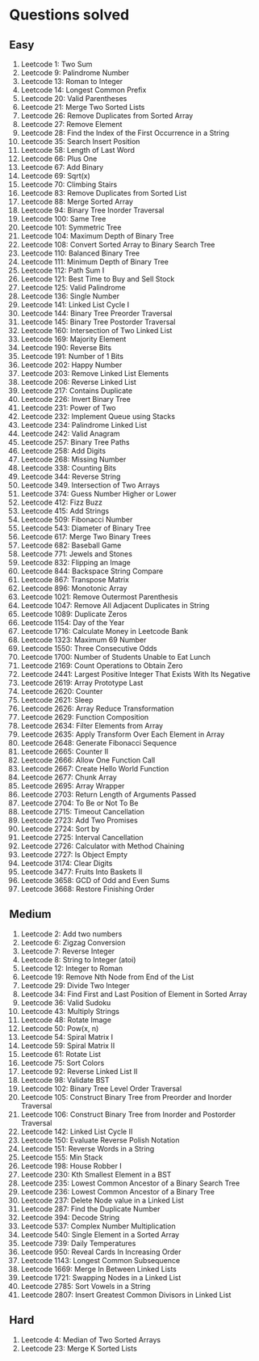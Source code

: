 # Questions solved

## Easy

1. Leetcode 1: Two Sum
2. Leetcode 9: Palindrome Number
3. Leetcode 13: Roman to Integer
4. Leetcode 14: Longest Common Prefix
5. Leetcode 20: Valid Parentheses
6. Leetcode 21: Merge Two Sorted Lists
7. Leetcode 26: Remove Duplicates from Sorted Array
8. Leetcode 27: Remove Element
9. Leetcode 28: Find the Index of the First Occurrence in a String
10. Leetcode 35: Search Insert Position
11. Leetcode 58: Length of Last Word
12. Leetcode 66: Plus One
13. Leetcode 67: Add Binary
14. Leetcode 69: Sqrt(x)
15. Leetcode 70: Climbing Stairs
16. Leetcode 83: Remove Duplicates from Sorted List
17. Leetcode 88: Merge Sorted Array
18. Leetcode 94: Binary Tree Inorder Traversal
19. Leetcode 100: Same Tree
20. Leetcode 101: Symmetric Tree
21. Leetcode 104: Maximum Depth of Binary Tree
22. Leetcode 108: Convert Sorted Array to Binary Search Tree
23. Leetcode 110: Balanced Binary Tree
24. Leetcode 111: Minimum Depth of Binary Tree 
25. Leetcode 112: Path Sum I
26. Leetcode 121: Best Time to Buy and Sell Stock
27. Leetcode 125: Valid Palindrome
28. Leetcode 136: Single Number
29. Leetcode 141: Linked List Cycle I
30. Leetcode 144: Binary Tree Preorder Traversal
31. Leetcode 145: Binary Tree Postorder Traversal
32. Leetcode 160: Intersection of Two Linked List
33. Leetcode 169: Majority Element
34. Leetcode 190: Reverse Bits
35. Leetcode 191: Number of 1 Bits
36. Leetcode 202: Happy Number
37. Leetcode 203: Remove Linked List Elements
38. Leetcode 206: Reverse Linked List
39. Leetcode 217: Contains Duplicate
40. Leetcode 226: Invert Binary Tree
41. Leetcode 231: Power of Two
42. Leetcode 232: Implement Queue using Stacks
43. Leetcode 234: Palindrome Linked List
44. Leetcode 242: Valid Anagram
45. Leetcode 257: Binary Tree Paths
46. Leetcode 258: Add Digits
47. Leetcode 268: Missing Number
48. Leetcode 338: Counting Bits
49. Leetcode 344: Reverse String
50. Leetcode 349. Intersection of Two Arrays
51. Leetcode 374: Guess Number Higher or Lower
52. Leetcode 412: Fizz Buzz
53. Leetcode 415: Add Strings
54. Leetcode 509: Fibonacci Number
55. Leetcode 543: Diameter of Binary Tree
56. Leetcode 617: Merge Two Binary Trees
57. Leetcode 682: Baseball Game
58. Leetcode 771: Jewels and Stones
59. Leetcode 832: Flipping an Image
60. Leetcode 844: Backspace String Compare
61. Leetcode 867: Transpose Matrix
62. Leetcode 896: Monotonic Array
63. Leetcode 1021: Remove Outermost Parenthesis
64. Leetcode 1047: Remove All Adjacent Duplicates in String
65. Leetcode 1089: Duplicate Zeros
66. Leetcode 1154: Day of the Year
67. Leetcode 1716: Calculate Money in Leetcode Bank
68. Leetcode 1323: Maximum 69 Number
69. Leetcode 1550: Three Consecutive Odds
70. Leetcode 1700: Number of Students Unable to Eat Lunch
71. Leetcode 2169: Count Operations to Obtain Zero
72. Leetcode 2441: Largest Positive Integer That Exists With Its Negative
73. Leetcode 2619: Array Prototype Last
74. Leetcode 2620: Counter
75. Leetcode 2621: Sleep
76. Leetcode 2626: Array Reduce Transformation
77. Leetcode 2629: Function Composition
78. Leetcode 2634: Filter Elements from Array
79. Leetcode 2635: Apply Transform Over Each Element in Array
80. Leetcode 2648: Generate Fibonacci Sequence
81. Leetcode 2665: Counter II
82. Leetcode 2666: Allow One Function Call
83. Leetcode 2667: Create Hello World Function
84. Leetcode 2677: Chunk Array
85. Leetcode 2695: Array Wrapper 
86. Leetcode 2703: Return Length of Arguments Passed
87. Leetcode 2704: To Be or Not To Be
88. Leetcode 2715: Timeout Cancellation
89. Leetcode 2723: Add Two Promises
90. Leetcode 2724: Sort by
91. Leetcode 2725: Interval Cancellation
92. Leetcode 2726: Calculator with Method Chaining
93. Leetcode 2727: Is Object Empty
94. Leetcode 3174: Clear Digits
95. Leetcode 3477: Fruits Into Baskets II
96. Leetcode 3658: GCD of Odd and Even Sums
97. Leetcode 3668: Restore Finishing Order

## Medium

1. Leetcode 2: Add two numbers
2. Leetcode 6: Zigzag Conversion
3. Leetcode 7: Reverse Integer
4. Leetcode 8: String to Integer (atoi)
5. Leetcode 12: Integer to Roman
6. Leetcode 19: Remove Nth Node from End of the List
7. Leetcode 29: Divide Two Integer
8. Leetcode 34: Find First and Last Position of Element in Sorted Array
9. Leetcode 36: Valid Sudoku
10. Leetcode 43: Multiply Strings
11. Leetcode 48: Rotate Image
12. Leetcode 50: Pow(x, n)
13. Leetcode 54: Spiral Matrix I
14. Leetcode 59: Spiral Matrix II
15. Leetcode 61: Rotate List
16. Leetcode 75: Sort Colors
17. Leetcode 92: Reverse Linked List II
18. Leetcode 98: Validate BST
19. Leetcode 102: Binary Tree Level Order Traversal
20. Leetcode 105: Construct Binary Tree from Preorder and Inorder Traversal
21. Leetcode 106: Construct Binary Tree from Inorder and Postorder Traversal
22. Leetcode 142: Linked List Cycle II
23. Leetcode 150: Evaluate Reverse Polish Notation
24. Leetcode 151: Reverse Words in a String
25. Leetcode 155: Min Stack
26. Leetcode 198: House Robber I
27. Leetcode 230: Kth Smallest Element in a BST
28. Leetcode 235: Lowest Common Ancestor of a Binary Search Tree
29. Leetcode 236: Lowest Common Ancestor of a Binary Tree
30. Leetcode 237: Delete Node value in a Linked List
31. Leetcode 287: Find the Duplicate Number
32. Leetcode 394: Decode String
33. Leetcode 537: Complex Number Multiplication
34. Leetcode 540: Single Element in a Sorted Array
35. Leetcode 739: Daily Temperatures
36. Leetcode 950: Reveal Cards In Increasing Order
37. Leetcode 1143: Longest Common Subsequence
38. Leetcode 1669: Merge In Between Linked Lists
39. Leetcode 1721: Swapping Nodes in a Linked List
40. Leetcode 2785: Sort Vowels in a String
41. Leetcode 2807: Insert Greatest Common Divisors in Linked List

## Hard

1. Leetcode 4: Median of Two Sorted Arrays
2. Leetcode 23: Merge K Sorted Lists
